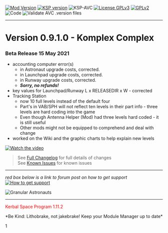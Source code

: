 <!-- ReleaseLayout.md v1.1.5.0
Komplexity (SLR)
created: 11 Aug 2018
updated: 22 May 2021 -->

[![Mod Version][shield:mod:static]][MOD:forum] 
[![KSP version][shield:ksp:static]][KSP:website] ![KSP-AVC][shield:kspavc] [![License GPLv3][shield:license]][LINK:license] [![][LOGO:gplv2]][LINK:license]  
![Code][shield:code] ![Validate AVC .version files][shield:avcvalid]  
***  

# Version 0.9.1.0 - Komplex Complex  
### Beta Release 15 May 2021  
- accounting computer error(s)  
  - in Astronaut upgrade costs, corrected.  
  - in Launchpad upgrade costs, corrected.  
  - in Runway upgrade costs, corrected.  
  - ***Sorry, no refunds!***  
- key values for Launchpad/Runway L x RELEASEDIR x W - corrected  
- Tracking Station  
  - now 10 full levels instead of the default four  
  - Part's in VAB/SPH will not reflect ten levels in their part info - three levels are hard coding into the game  
  - Even though Antenna Helper (Mod) had three levels hard coded - it is still useful  
  - Other mods might not be equipped to comprehend and deal with change  
- worked on the Wiki and the graphic charts to help explain new levels  

[![Watch the video](https://img.youtube.com/vi/erhEQpBZGas/default.jpg)](https://youtu.be/erhEQpBZGas) 
> See [Full Changelog][MOD:changelog] for full details of changes  
> See [Known Issues][MOD:issues] for known issues   
***  
*red box below is a link to forum post on how to get support*  
[![How to get support][image:get-support]][thread:getsupport]

![][HERO:0]  
***
<p style="color: #FF0000;">Kerbal Space Program 1.11.2</p>
 *Be Kind: Lithobrake, not jakebrake! Keep your Module Manager up to date*
<!-- graphical links to downloads -->

[MOD:license]:	  https://github.com/zer0Kerbal/Komplexity/blob/master/LICENSE
[MOD:issues]:	   https://github.com/zer0Kerbal/Komplexity/issues
[MOD:known]:		https://github.com/zer0Kerbal/Komplexity/wiki/Known-Issues
[MOD:forum]:		https://forum.kerbalspaceprogram.com/index.php?/topic/191045-*
[MOD:changelog]:	https://raw.githubusercontent.com/zer0Kerbal/Komplexity/master/Changelog.cfg
[KSP:website]:	  http://kerbalspaceprogram.com/

<!-- static -->
[shield:mod:static]: https://img.shields.io/badge/Komplexity%20version-0.9.0.0-orange.svg?style=plastic
[shield:ksp:static]: https://img.shields.io/badge/KSP%20version-1.11.2-3Cf.svg?style=plastic

[shield:mod:latest]: https://img.shields.io/github/v/release/zer0Kerbal/Komplexity?include_prereleases?style=plastic
[shield:mod]: https://img.shields.io/endpoint?url=https://raw.githubusercontent.com/zer0Kerbal/Komplexity/master/json/mod.json
[shield:ksp]: https://img.shields.io/endpoint?url=https://raw.githubusercontent.com/zer0Kerbal/Komplexity/master/json/ksp.json
[shield:license]: https://img.shields.io/endpoint?url=https://raw.githubusercontent.com/zer0Kerbal/Komplexity/master/json/license.json
[shield:code]: https://img.shields.io/endpoint?url=https://raw.githubusercontent.com/zer0Kerbal/Komplexity/master/json/code.json  
[shield:kspavc]:	 https://img.shields.io/badge/KSP-AVC--supported-brightgreen.svg?style=plastic
[shield:avcvalid]:	https://github.com/zer0Kerbal/Komplexity/workflows/Validate%20AVC%20.version%20files/badge.svg  
  
[image:get-support]:	https://i.postimg.cc/vHP6zmrw/image.png
[thread:getsupport]: https://forum.kerbalspaceprogram.com/index.php?/topic/83212-*

[LINK:license]: https://www.gnu.org/licenses/gpl-2.0-standalone.html "GPLv2"  
1
<!--- license logo urls -->   
[LOGO:gplv2]: https://i.postimg.cc/9FrwMgK6/GPL-17x17.png "GPLv2"  
<!--- release graphic(s) -->
[HERO:0]: ![](graphics/Astronaut.png)  "Granular Astronauts"

<!--
GPLv2
zer0Kerbal
-->